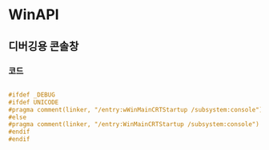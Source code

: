 ﻿# WinAPI

## 디버깅용 콘솔창

### 코드
```C++

#ifdef _DEBUG
#ifdef UNICODE
#pragma comment(linker, "/entry:wWinMainCRTStartup /subsystem:console")
#else
#pragma comment(linker, "/entry:WinMainCRTStartup /subsystem:console")
#endif
#endif

```
